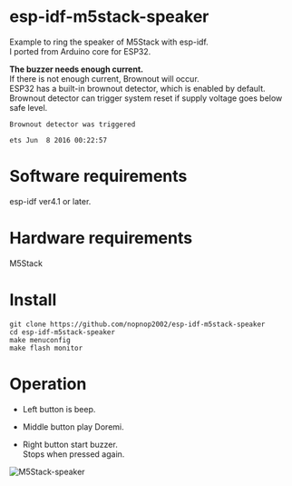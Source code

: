 # esp-idf-m5stack-speaker
Example to ring the speaker of M5Stack with esp-idf.   
I ported from Arduino core for ESP32.   

__The buzzer needs enough current.__   
If there is not enough current, Brownout will occur.   
ESP32 has a built-in brownout detector, which is enabled by default.    
Brownout detector can trigger system reset if supply voltage goes below safe level.    

```
Brownout detector was triggered

ets Jun  8 2016 00:22:57
```

# Software requirements
esp-idf ver4.1 or later.   

# Hardware requirements
M5Stack

# Install
```
git clone https://github.com/nopnop2002/esp-idf-m5stack-speaker
cd esp-idf-m5stack-speaker
make menuconfig
make flash monitor
```


# Operation
- Left button is beep.   

- Middle button play Doremi.   

- Right button start buzzer.   
 Stops when pressed again.   

![M5Stack-speaker](https://user-images.githubusercontent.com/6020549/101846453-4db77780-3b94-11eb-8bbc-3bd2e0e0f949.JPG)

